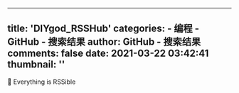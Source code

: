 
---
title: 'DIYgod_RSSHub'
categories: 
    - 编程
    - GitHub - 搜索结果
author: GitHub - 搜索结果
comments: false
date: 2021-03-22 03:42:41
thumbnail: ''
---

<div>   
🍰 Everything is RSSible  
</div>
            